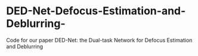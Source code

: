 # DED-Net-Defocus-Estimation-and-Deblurring-
Code for our paper DED-Net: the Dual-task Network for Defocus Estimation and Deblurring
